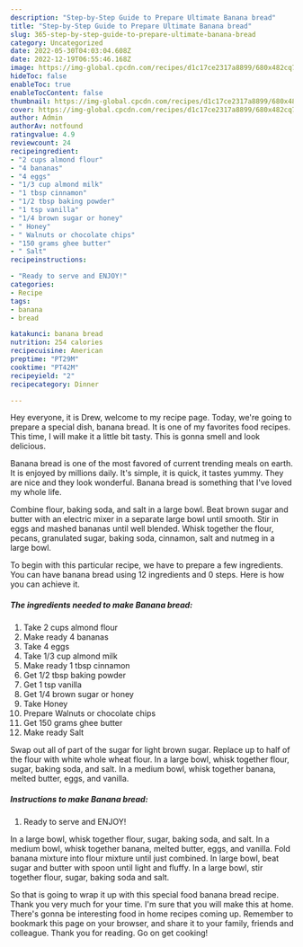 ```yaml
---
description: "Step-by-Step Guide to Prepare Ultimate Banana bread"
title: "Step-by-Step Guide to Prepare Ultimate Banana bread"
slug: 365-step-by-step-guide-to-prepare-ultimate-banana-bread
category: Uncategorized
date: 2022-05-30T04:03:04.608Z
date: 2022-12-19T06:55:46.168Z
image: https://img-global.cpcdn.com/recipes/d1c17ce2317a8899/680x482cq70/banana-bread-recipe-main-photo.jpg
hideToc: false
enableToc: true
enableTocContent: false
thumbnail: https://img-global.cpcdn.com/recipes/d1c17ce2317a8899/680x482cq70/banana-bread-recipe-main-photo.jpg
cover: https://img-global.cpcdn.com/recipes/d1c17ce2317a8899/680x482cq70/banana-bread-recipe-main-photo.jpg
author: Admin
authorAv: notfound
ratingvalue: 4.9
reviewcount: 24
recipeingredient:
- "2 cups almond flour"
- "4 bananas"
- "4 eggs"
- "1/3 cup almond milk"
- "1 tbsp cinnamon"
- "1/2 tbsp baking powder"
- "1 tsp vanilla"
- "1/4 brown sugar or honey"
- " Honey"
- " Walnuts or chocolate chips"
- "150 grams ghee butter"
- " Salt"
recipeinstructions:

- "Ready to serve and ENJOY!"
categories:
- Recipe
tags:
- banana
- bread

katakunci: banana bread 
nutrition: 254 calories
recipecuisine: American
preptime: "PT29M"
cooktime: "PT42M"
recipeyield: "2"
recipecategory: Dinner

---
```



Hey everyone, it is Drew, welcome to my recipe page. Today, we're going to prepare a special dish, banana bread. It is one of my favorites food recipes. This time, I will make it a little bit tasty. This is gonna smell and look delicious.

Banana bread is one of the most favored of current trending meals on earth. It is enjoyed by millions daily. It's simple, it is quick, it tastes yummy. They are nice and they look wonderful. Banana bread is something that I've loved my whole life.

Combine flour, baking soda, and salt in a large bowl. Beat brown sugar and butter with an electric mixer in a separate large bowl until smooth. Stir in eggs and mashed bananas until well blended. Whisk together the flour, pecans, granulated sugar, baking soda, cinnamon, salt and nutmeg in a large bowl.


To begin with this particular recipe, we have to prepare a few ingredients. You can have banana bread using 12 ingredients and 0 steps. Here is how you can achieve it.

<!--inarticleads1-->

##### The ingredients needed to make Banana bread:

1. Take 2 cups almond flour
1. Make ready 4 bananas
1. Take 4 eggs
1. Take 1/3 cup almond milk
1. Make ready 1 tbsp cinnamon
1. Get 1/2 tbsp baking powder
1. Get 1 tsp vanilla
1. Get 1/4 brown sugar or honey
1. Take  Honey
1. Prepare  Walnuts or chocolate chips
1. Get 150 grams ghee butter
1. Make ready  Salt


Swap out all of part of the sugar for light brown sugar. Replace up to half of the flour with white whole wheat flour. In a large bowl, whisk together flour, sugar, baking soda, and salt. In a medium bowl, whisk together banana, melted butter, eggs, and vanilla. 

<!--inarticleads2-->

##### Instructions to make Banana bread:


1. Ready to serve and ENJOY!

In a large bowl, whisk together flour, sugar, baking soda, and salt. In a medium bowl, whisk together banana, melted butter, eggs, and vanilla. Fold banana mixture into flour mixture until just combined. In large bowl, beat sugar and butter with spoon until light and fluffy. In a large bowl, stir together flour, sugar, baking soda and salt. 

So that is going to wrap it up with this special food banana bread recipe. Thank you very much for your time. I'm sure that you will make this at home. There's gonna be interesting food in home recipes coming up. Remember to bookmark this page on your browser, and share it to your family, friends and colleague. Thank you for reading. Go on get cooking!
